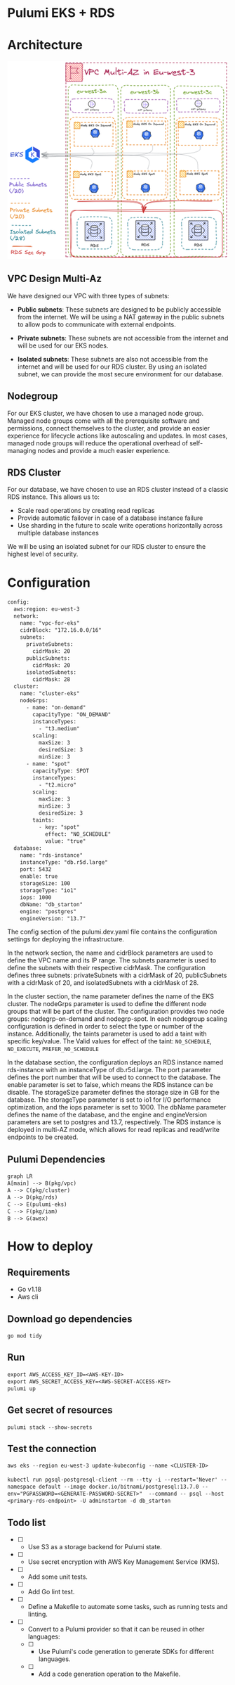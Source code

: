 # Pulumi EKS + RDS

# Architecture

![image info](./docs/aws-infra.png)

## VPC Design Multi-Az

We have designed our VPC with three types of subnets:

-   **Public subnets**: These subnets are designed to be publicly accessible from the internet. We will be using a NAT gateway in the public subnets to allow pods to communicate with external endpoints.
    
-   **Private subnets**: These subnets are not accessible from the internet and will be used for our EKS nodes.
    
-   **Isolated subnets**: These subnets are also not accessible from the internet and will be used for our RDS cluster. By using an isolated subnet, we can provide the most secure environment for our database.
    

## Nodegroup

For our EKS cluster, we have chosen to use a managed node group. Managed node groups come with all the prerequisite software and permissions, connect themselves to the cluster, and provide an easier experience for lifecycle actions like autoscaling and updates. In most cases, managed node groups will reduce the operational overhead of self-managing nodes and provide a much easier experience.

## RDS Cluster

For our database, we have chosen to use an RDS cluster instead of a classic RDS instance. This allows us to:

-   Scale read operations by creating read replicas
-   Provide automatic failover in case of a database instance failure
-   Use sharding in the future to scale write operations horizontally across multiple database instances

We will be using an isolated subnet for our RDS cluster to ensure the highest level of security.



# Configuration

```
config:
  aws:region: eu-west-3
  network:
    name: "vpc-for-eks"
    cidrBlock: "172.16.0.0/16"
    subnets:
      privateSubnets:
        cidrMask: 20
      publicSubnets:
        cidrMask: 20
      isolatedSubnets:
        cidrMask: 28
  cluster:
    name: "cluster-eks"
    nodeGrps:
      - name: "on-demand"
        capacityType: "ON_DEMAND"
        instanceTypes:
          - "t3.medium"
        scaling:
          maxSize: 3
          desiredSize: 3
          minSize: 3
      - name: "spot"
        capacityType: SPOT
        instanceTypes:
          - "t2.micro"
        scaling:
          maxSize: 3
          minSize: 3
          desiredSize: 3
        taints:
          - key: "spot"
            effect: "NO_SCHEDULE"
            value: "true"
  database:
    name: "rds-instance"
    instanceType: "db.r5d.large"
    port: 5432
    enable: true
    storageSize: 100
    storageType: "io1"
    iops: 1000
    dbName: "db_starton"
    engine: "postgres"
    engineVersion: "13.7"

```
The config section of the pulumi.dev.yaml file contains the configuration settings for deploying the infrastructure.

In the network section, the name and cidrBlock parameters are used to define the VPC name and its IP range. The subnets parameter is used to define the subnets with their respective cidrMask. The configuration defines three subnets: privateSubnets with a cidrMask of 20, publicSubnets with a cidrMask of 20, and isolatedSubnets with a cidrMask of 28.

In the cluster section, the name parameter defines the name of the EKS cluster. The nodeGrps parameter is used to define the different node groups that will be part of the cluster. The configuration provides two node groups: nodegrp-on-demand and nodegrp-spot. In each nodegroup scaling configuration is defined in order to select the type or number of the instance. Additionally, the taints parameter is used to add a taint with specific key/value. The Valid values for effect of the taint: `NO_SCHEDULE`, `NO_EXECUTE`, `PREFER_NO_SCHEDULE`

In the database section, the configuration deploys an RDS instance named rds-instance with an instanceType of db.r5d.large. The port parameter defines the port number that will be used to connect to the database. The enable parameter is set to false, which means the RDS instance can be disable. The storageSize parameter defines the storage size in GB for the database. The storageType parameter is set to io1 for I/O performance optimization, and the iops parameter is set to 1000. The dbName parameter defines the name of the database, and the engine and engineVersion parameters are set to postgres and 13.7, respectively. The RDS instance is deployed in multi-AZ mode, which allows for read replicas and read/write endpoints to be created.

## Pulumi Dependencies

```mermaid
graph LR
A[main] --> B(pkg/vpc)
A --> C(pkg/cluster)
A --> D(pkg/rds)
C --> E(pulumi-eks)
C --> F(pkg/iam)
B --> G(awsx)
```

# How to deploy

## Requirements

 - Go v1.18
 - Aws cli

## Download go dependencies

```
go mod tidy
```

## Run

```
export AWS_ACCESS_KEY_ID=<AWS-KEY-ID>
export AWS_SECRET_ACCESS_KEY=<AWS-SECRET-ACCESS-KEY>
pulumi up
```

## Get secret of resources

```
pulumi stack --show-secrets
```


## Test the connection

```
aws eks --region eu-west-3 update-kubeconfig --name <CLUSTER-ID>

kubectl run pgsql-postgresql-client --rm --tty -i --restart='Never' --namespace default --image docker.io/bitnami/postgresql:13.7.0 --env="PGPASSWORD=<GENERATE-PASSWORD-SECRET>"  --command -- psql --host <primary-rds-endpoint> -U adminstarton -d db_starton
```

## Todo list

 - [ ] - Use S3 as a storage backend for Pulumi state.
 - [ ] - Use secret encryption with AWS Key Management Service (KMS).
 - [ ] - Add some unit tests.
 - [ ] - Add Go lint test.
 - [ ] - Define a Makefile to automate some tasks, such as running tests and linting.
 - [ ] - Convert to a Pulumi provider so that it can be reused in other languages:
    - [ ] - Use Pulumi's code generation to generate SDKs for different languages.
    - [ ] - Add a code generation operation to the Makefile.